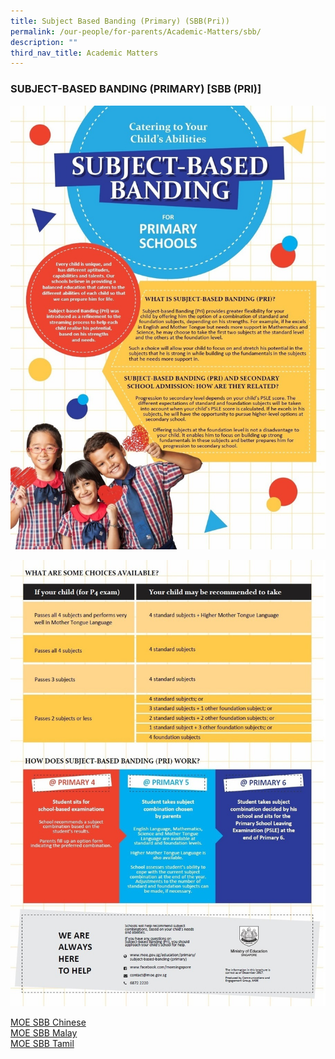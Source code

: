 ```yaml
---
title: Subject Based Banding (Primary) (SBB(Pri))
permalink: /our-people/for-parents/Academic-Matters/sbb/
description: ""
third_nav_title: Academic Matters
---
```

### SUBJECT-BASED BANDING (PRIMARY) \[SBB (PRI)\]

![](/images/SBB%20Eng%201.jpg)

![](/images/SBB%20Eng%202.jpg)

[MOE SBB Chinese](/files/MOE_SBB_CHI_revised%201%20Mar%202018.pdf) <br>
[MOE SBB Malay](/files/MOE_SBB_ML_revised%201%20Mar%202018.pdf) <br>
[MOE SBB Tamil](/files/MOE_SBB_TL_revised%201%20Mar%202018.pdf)